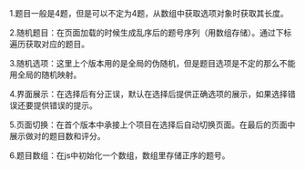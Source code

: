 1.题目一般是4题，但是可以不定为4题，从数组中获取选项对象时获取其长度。

2.随机题目：在页面加载的时候生成乱序后的题号序列（用数组存储）。通过下标遍历获取对应的题目。

3.随机选项：这里上个版本用的是全局的伪随机，但是题目选项是不定的那么不能用全局的随机映射。

4.界面展示：在选择后有分正误，默认在选择后提供正确选项的展示，如果选择错误还要提供错误的提示。

5.页面切换：在首个版本中承接上个项目在选择后自动切换页面。在最后的页面中展示做对的题目数和评分。

6.题目数组：在js中初始化一个数组，数组里存储正序的题号。
